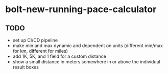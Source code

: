 # bolt-new-running-pace-calculator

## TODO

- set up CI/CD pipeline
- make min and max dynamic and dependent on units (different min/max for km, different for miles)
- add 1K, 5K, and 1 field for a custom distance
- show a small distance in meters somewhere in or above the individual result boxes